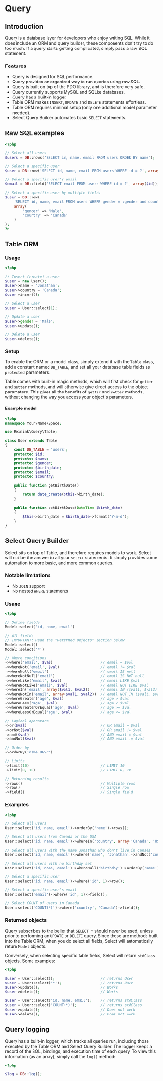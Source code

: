 Query
=====

## Introduction

Query is a database layer for developers who enjoy writing SQL. While it does include an ORM and query builder, these components don't try to do too much. If a query starts getting complicated, simply pass a raw SQL statement.

### Features

- Query is designed for SQL performance.
- Query provides an organized way to run queries using raw SQL.
- Query is built on top of the PDO library, and is therefore very safe.
- Query currently supports MySQL and SQLite databases.
- Query has a built-in logger.
- Table ORM makes `INSERT`, `UPDATE` and `DELETE` statements effortless.
- Table ORM requires minimal setup (only one additional model parameter needed).
- Select Query Builder automates basic `SELECT` statements.

## Raw SQL examples

```php
<?php

// Select all users
$users = DB::rows('SELECT id, name, email FROM users ORDER BY name');

// Select a specific user
$user = DB::row('SELECT id, name, email FROM users WHERE id = ?', array($id));

// Select a specific user's email
$email = DB::field('SELECT email FROM users WHERE id = ?', array($id));

// Select a specific user by multiple fields
$user = DB::row(
    'SELECT id, name, email FROM users WHERE gender = :gender and country = :country',
    array(
        'gender' => 'Male',
        'country' => 'Canada'
    )
);
?>
```

## Table ORM

### Usage
```php
<?php

// Insert (create) a user
$user = new User();
$user->name = 'Jonathan';
$user->country = 'Canada';
$user->insert();

// Select a user
$user = User::select(1);

// Update a user
$user->gender = 'Male';
$user->update();

// Delete a user
$user->delete();
```

### Setup

To enable the ORM on a model class, simply extend it with the `Table` class, add a constant named `DB_TABLE`, and set all your database table fields as `protected` parameters.

Table comes with built-in magic methods, which will first check for `getter` and `setter` methods, and will otherwise give direct access to the object paramaters. This gives all the benefits of `getter` and `setter` methods, without changing the way you access your object's parameters.

#### Example model

```php
<?php
namespace Your\Name\Space;

use Reinink\Query\Table;

class User extends Table
{
    const DB_TABLE = 'users';
    protected $id;
    protected $name;
    protected $gender;
    protected $birth_date;
    protected $email;
    protected $country;

    public function getBirthDate()
    {
        return date_create($this->birth_date);
    }

    public function setBirthDate(DateTime $birth_date)
    {
        $this->birth_date = $birth_date->format('Y-m-d');
    }
}
```

## Select Query Builder

Select sits on top of Table, and therefore requires models to work. Select will not be the answer to all your `SELECT` statements. It simply provides some automation to more basic, and more common queries.

### Notable limitations

- No `JOIN` support
- No nested `WHERE` statements

### Usage

```php
<?php

// Define fields
Model::select('id, name, email')

// All fields
// IMPORTANT: Read the "Returned objects" section below
Model::select()
Model::select('*')

// Where conditions
->where('email', $val)                      // email = $val
->whereNot('email', $val)                   // email != $val
->whereNull('email')                        // email IS null
->whereNotNull('email')                     // email IS NOT null
->whereLike('email', $val)                  // email LIKE $val
->whereNotLike('email', $val)               // email NOT LIKE $val
->whereIn('email', array($val1, $val2))     // email IN ($val1, $val2)
->whereNotIn('email', array($val1, $val2))  // email NOT IN ($val1, $val2)
->whereGreater('age', $val)                 // age > $val
->whereLess('age', $val)                    // age < $val
->whereGreaterOrEqual('age', $val)          // age >= $val
->whereLessOrEqual('age', $val)             // age <= $val

// Logical operators
->or($val)                                  // OR email = $val
->orNot($val)                               // OR email != $val
->and($val)                                 // AND email = $val
->andNot($val)                              // AND email != $val

// Order by
->orderBy('name DESC')

// Limits
->limit(10)                                 // LIMIT 10
->limit(0, 10)                              // LIMIT 0, 10

// Returning results
->rows()                                    // Multiple rows
->row()                                     // Single row
->field()                                   // Single field
```

### Examples

```php
<?php

// Select all users
User::select('id, name, email')->orderBy('name')->rows();

// Select all users from Canada or the USA
User::select('id, name, email')->whereIn('country', array('Canada', 'USA'))->orderBy('name')->rows();

// Select all users with the name Jonathan who don't live in Canada
User::select('id, name, email')->where('name', 'Jonathan')->andNot('country', 'Canada')->rows();

// Select all users with no birthday set
User::select('id, name, email')->whereNull('birthday')->orderBy('name')->rows();

// Select a specific user
User::select('id, name, email')->where('id', 1)->row();

// Select a specific user's email
User::select('email')->where('id', 1)->field();

// Select COUNT of users in Canada
User::select('COUNT(*)')->where('country', 'Canada')->field();
```

### Returned objects

Query subscribes to the belief that `SELECT *` should never be used, unless prior to performing an `UPDATE` or `DELETE` query. Since these are methods built into the Table ORM, when you do select all fields, Select will automatically return `Model` objects.

Conversely, when selecting specific table fields, Select will return `stdClass` objects. Some examples:

```php
<?php

$user = User::select();                     // returns User
$user = User::select('*');                  // returns User
$user->update();                            // Works
$user->delete();                            // Works

$user = User::select('id, name, email');    // returns stdClass
$user = User::select('COUNT(*)');           // returns stdClass
$user->update();                            // Does not work
$user->delete();                            // Does not work
```

## Query logging

Query has a built-in logger, which tracks all queries run, including those executed by the Table ORM and Select Query Builder. The logger keeps a record of the SQL, bindings, and execution time of each query. To view this information (as an array), simply call the `log()` method:

```php
<?php

$log = DB::log();
```